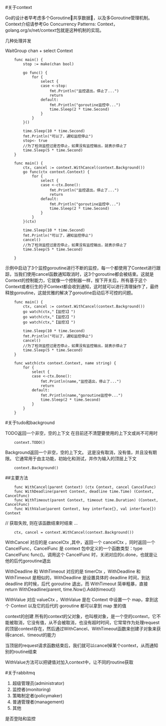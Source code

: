 #关于context


Go的设计者早考虑多个Goroutine共享数据，以及多Goroutine管理机制。Context介绍请参考Go Concurrency Patterns: Context，golang.org/x/net/context包就是这种机制的实现。

几种处理并发

WaitGroup
chan + select
Context

```
    func main() {
        stop := make(chan bool)

        go func() {
            for {
                select {
                case <-stop:
                    fmt.Println("监控退出，停止了...")
                    return
                default:
                    fmt.Println("goroutine监控中...")
                    time.Sleep(2 * time.Second)
                }
            }
        }()

        time.Sleep(10 * time.Second)
        fmt.Println("可以了，通知监控停止")
        stop<- true
        //为了检测监控过是否停止，如果没有监控输出，就表示停止了
        time.Sleep(5 * time.Second)
    }

    func main() {
        ctx, cancel := context.WithCancel(context.Background())
        go func(ctx context.Context) {
            for {
                select {
                case <-ctx.Done():
                    fmt.Println("监控退出，停止了...")
                    return
                default:
                    fmt.Println("goroutine监控中...")
                    time.Sleep(2 * time.Second)
                }
            }
        }(ctx)

        time.Sleep(10 * time.Second)
        fmt.Println("可以了，通知监控停止")
        cancel()
        //为了检测监控过是否停止，如果没有监控输出，就表示停止了
        time.Sleep(5 * time.Second)

    }
```

示例中启动了3个监控goroutine进行不断的监控，每一个都使用了Context进行跟踪，当我们使用cancel函数通知取消时，这3个goroutine都会被结束。这就是Context的控制能力，它就像一个控制器一样，按下开关后，所有基于这个Context或者衍生的子Context都会收到通知，这时就可以进行清理操作了，最终释放goroutine，这就优雅的解决了goroutine启动后不可控的问题。

```
    func main() {
        ctx, cancel := context.WithCancel(context.Background())
        go watch(ctx,"【监控1】")
        go watch(ctx,"【监控2】")
        go watch(ctx,"【监控3】")

        time.Sleep(10 * time.Second)
        fmt.Println("可以了，通知监控停止")
        cancel()
        //为了检测监控过是否停止，如果没有监控输出，就表示停止了
        time.Sleep(5 * time.Second)
    }

    func watch(ctx context.Context, name string) {
        for {
            select {
            case <-ctx.Done():
                fmt.Println(name,"监控退出，停止了...")
                return
            default:
                fmt.Println(name,"goroutine监控中...")
                time.Sleep(2 * time.Second)
            }
        }
    }
```

#关于tudo和background

TODO返回一个非空，空的上下文
在目前还不清楚要使用的上下文或尚不可用时
```
    context.TODO()
```

Background返回一个非空，空的上下文。
这是没有取消，没有值，并且没有期限。
它通常用于由主功能，初始化和测试，并作为输入的顶层上下文
```
    context.Background()
```

##主要方法
```
    func WithCancel(parent Context) (ctx Context, cancel CancelFunc)
    func WithDeadline(parent Context, deadline time.Time) (Context, CancelFunc)
    func WithTimeout(parent Context, timeout time.Duration) (Context, CancelFunc)
    func WithValue(parent Context, key interface{}, val interface{}) Context
```

// 获取失败, 则在该函数结束时结束 ...
```
    ctx, cancel = context.WithCancel(context.Background())
```

WithCancel 对应的是 cancelCtx ,其中，返回一个 cancelCtx ，同时返回一个 CancelFunc，CancelFunc 是 context 包中定义的一个函数类型：type CancelFunc func()。调用这个 CancelFunc 时，关闭对应的c.done，也就是让他的后代goroutine退出

WithDeadline 和 WithTimeout 对应的是 timerCtx ，WithDeadline 和 WithTimeout 是相似的，WithDeadline 是设置具体的 deadline 时间，到达 deadline 的时候，后代 goroutine 退出，而 WithTimeout 简单粗暴，直接 return WithDeadline(parent, time.Now().Add(timeout))

WithValue 对应 valueCtx ，WithValue 是在 Context 中设置一个 map，拿到这个 Context 以及它的后代的 goroutine 都可以拿到 map 里的值

context的创建
所有的context的父对象，也叫根对象，是一个空的context，它不能被取消，它没有值，从不会被取消，也没有超时时间，它常常作为处理request的顶层context存在，然后通过WithCancel、WithTimeout函数来创建子对象来获得cancel、timeout的能力

当顶层的request请求函数结束后，我们就可以cancel掉某个context，从而通知别的routine结束

WithValue方法可以把键值对加入context中，让不同的routine获取

#关于rabbitmq
1. 超级管理员(administrator)
2. 监控者(monitoring)
3. 策略制定者(policymaker)
4. 普通管理者(management)
5. 其他

是否登陆和监控